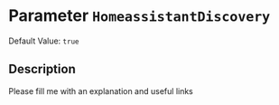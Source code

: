# Parameter `HomeassistantDiscovery`
Default Value: `true`





## Description
Please fill me with an explanation and useful links

